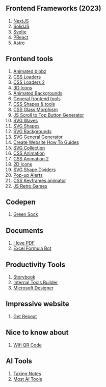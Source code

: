 ## Frontend Frameworks (2023)
1) [NextJS](https://nextjs.org/)
2) [SolidJS](https://www.solidjs.com/)
3) [Svelte](https://svelte.dev/)
4) [PReact](https://preactjs.com/)
5) [Astro](https://astro.build/)

## Frontend tools
1) [Animated blobz](https://toruskit.com/tools/blobz/)
2) [CSS Loaders](https://whirl.netlify.app/)
3) [CSS Loaders 2](https://cssloaders.github.io/)
4) [3D Icons](https://www.3dicons.com/)
5) [Animated Backgrounds](https://animatedbackgrounds.me/)
6) [General frontend tools](https://10015.io/)
7) [CSS Shapes & tools](https://bennettfeely.com/)
8) [CSS Glass Morphism](https://hype4.academy/tools/glassmorphism-generator)
9) [JS Scroll to Top Button Generator](https://www.softr.io/tools/javascript-scroll-to-top-button)
10) [SVG Waves](https://www.softr.io/tools/svg-wave-generator)
11) [SVG Shapes](https://www.softr.io/tools/svg-shape-generator)
12) [SVG Backgrounds](https://superdesigner.co/tools)
13) [SVG General Generator](https://haikei.app/generators/)
14) [Create Website How To Guides](https://scribehow.com/)
15) [SVG Collection](https://www.svgrepo.com/)
16) [CSS Animation](https://animate.style/)
17) [CSS Animation 2](https://animista.net/)
18) [2D Icons](https://iconscout.com/)
19) [SVG Shape Dividers](https://www.shapedivider.app/)
20) [Pop-up Alerts](https://apvarun.github.io/toastify-js/#)
21) [CSS Keyframes animator](https://keyframes.app/)
22) [JS Retro Games](https://kaboomjs.com/)

## Codepen
1) [Green Sock](https://codepen.io/GreenSock)

## Documents
1) [I love PDF](https://www.ilovepdf.com/)
2) [Excel Formula Bot](https://excelformulabot.com/)

## Productivity Tools
1) [Storybook](https://storybook.js.org/)
2) [Internal Tools Builder](https://retool.com/)
3) [Microsoft Designer](https://designer.microsoft.com/)

## Impressive website
1) [Get Repeat](https://www.getrepeat.io/)

## Nice to know about
1) [Wifi QR Code](https://qifi.org/)

## AI Tools
1) [Taking Notes](https://www.cogram.com/)
2) [Most AI Tools](https://www.digitalsamaritan.co/)
